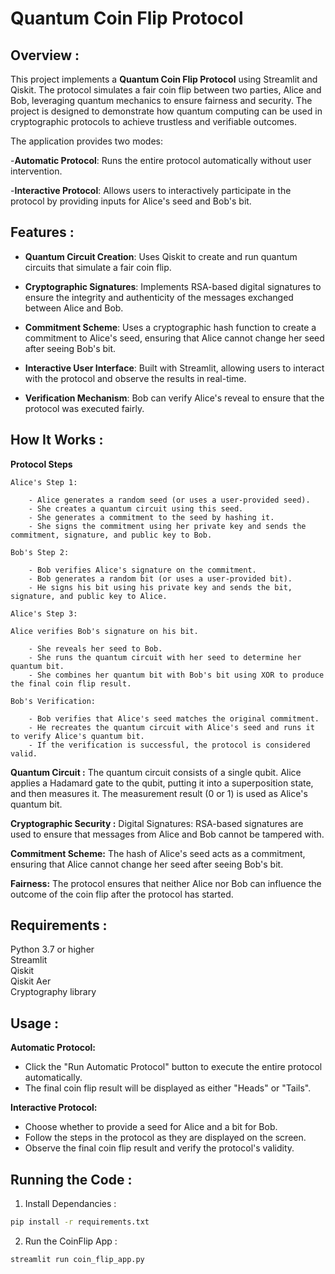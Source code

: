# Quantum Coin Flip Protocol

## Overview :

This project implements a **Quantum Coin Flip Protocol** using Streamlit and Qiskit. The protocol simulates a fair coin flip between two parties, Alice and Bob, leveraging quantum mechanics to ensure fairness and security. The project is designed to demonstrate how quantum computing can be used in cryptographic protocols to achieve trustless and verifiable outcomes.

The application provides two modes:

-**Automatic Protocol**: Runs the entire protocol automatically without user intervention.  

-**Interactive Protocol**: Allows users to interactively participate in the protocol by providing inputs for Alice's seed and Bob's bit.

## Features :

- **Quantum Circuit Creation**: Uses Qiskit to create and run quantum circuits that simulate a fair coin flip.  

- **Cryptographic Signatures**: Implements RSA-based digital signatures to ensure the integrity and authenticity of the messages exchanged between
  Alice and Bob.  

- **Commitment Scheme**: Uses a cryptographic hash function to create a commitment to Alice's seed, ensuring that Alice cannot change her seed
  after seeing Bob's bit.  

- **Interactive User Interface**: Built with Streamlit, allowing users to interact with the protocol and observe the results in real-time.  

- **Verification Mechanism**: Bob can verify Alice's reveal to ensure that the protocol was executed fairly.  


## How It Works :

**Protocol Steps**

    Alice's Step 1:

        - Alice generates a random seed (or uses a user-provided seed).
        - She creates a quantum circuit using this seed.
        - She generates a commitment to the seed by hashing it.
        - She signs the commitment using her private key and sends the commitment, signature, and public key to Bob.

    Bob's Step 2:

        - Bob verifies Alice's signature on the commitment.
        - Bob generates a random bit (or uses a user-provided bit).
        - He signs his bit using his private key and sends the bit, signature, and public key to Alice.

    Alice's Step 3:

    Alice verifies Bob's signature on his bit.

        - She reveals her seed to Bob.
        - She runs the quantum circuit with her seed to determine her quantum bit.
        - She combines her quantum bit with Bob's bit using XOR to produce the final coin flip result.

    Bob's Verification:

        - Bob verifies that Alice's seed matches the original commitment.
        - He recreates the quantum circuit with Alice's seed and runs it to verify Alice's quantum bit.
        - If the verification is successful, the protocol is considered valid.

**Quantum Circuit :**
The quantum circuit consists of a single qubit. Alice applies a Hadamard gate to the qubit, putting it into a superposition state, and then measures it. The measurement result (0 or 1) is used as Alice's quantum bit.

**Cryptographic Security :**
Digital Signatures: RSA-based signatures are used to ensure that messages from Alice and Bob cannot be tampered with.

**Commitment Scheme:**
The hash of Alice's seed acts as a commitment, ensuring that Alice cannot change her seed after seeing Bob's bit.

**Fairness:**
The protocol ensures that neither Alice nor Bob can influence the outcome of the coin flip after the protocol has started.

## Requirements :

Python 3.7 or higher  
Streamlit  
Qiskit  
Qiskit Aer  
Cryptography library  

## Usage :

**Automatic Protocol:**

- Click the "Run Automatic Protocol" button to execute the entire protocol automatically.
- The final coin flip result will be displayed as either "Heads" or "Tails".

**Interactive Protocol:**

- Choose whether to provide a seed for Alice and a bit for Bob.
- Follow the steps in the protocol as they are displayed on the screen.
- Observe the final coin flip result and verify the protocol's validity.

## Running the Code :

1. Install Dependancies :  

```bash
pip install -r requirements.txt
```

2. Run the CoinFlip App :

```bash
streamlit run coin_flip_app.py
```

